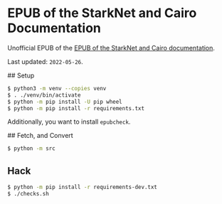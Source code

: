 # EPUB of the StarkNet and Cairo Documentation

Unofficial EPUB of the [EPUB of the StarkNet and Cairo documentation](https://www.cairo-lang.org/docs/).

Last updated: `2022-05-26`.

## Setup

```bash
$ python3 -m venv --copies venv
$ . ./venv/bin/activate
$ python -m pip install -U pip wheel
$ python -m pip install -r requirements.txt
```

Additionally, you want to install `epubcheck`.

## Fetch, and Convert

```bash
$ python -m src
```

## Hack

```bash
$ python -m pip install -r requirements-dev.txt
$ ./checks.sh
```